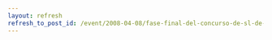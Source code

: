 ```yaml
---
layout: refresh
refresh_to_post_id: /event/2008-04-08/fase-final-del-concurso-de-sl-de-clm.html
---
```

